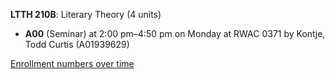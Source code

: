 **LTTH 210B**: Literary Theory (4 units)

- **A00** (Seminar) at 2:00 pm–4:50 pm on Monday at RWAC 0371 by Kontje, Todd Curtis (A01939629)

[Enrollment numbers over time](./LTTH210B.tsv)
